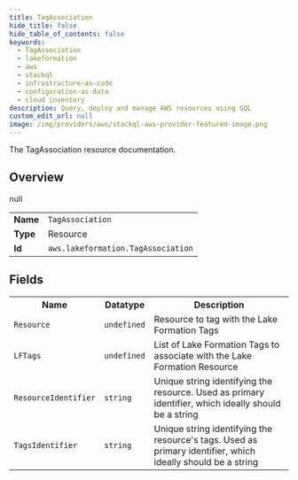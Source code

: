 ```yaml
---
title: TagAssociation
hide_title: false
hide_table_of_contents: false
keywords:
  - TagAssociation
  - lakeformation
  - aws
  - stackql
  - infrastructure-as-code
  - configuration-as-data
  - cloud inventory
description: Query, deploy and manage AWS resources using SQL
custom_edit_url: null
image: /img/providers/aws/stackql-aws-provider-featured-image.png
---
```

The TagAssociation resource documentation.

## Overview
<table><tbody>
<tr><td><b>Name</b></td><td><code>TagAssociation</code></td></tr>
<tr><td><b>Type</b></td><td>Resource</td></tr>
null
<tr><td><b>Id</b></td><td><code>aws.lakeformation.TagAssociation</code></td></tr>
</tbody></table>

## Fields
<table><tbody>
<tr><th>Name</th><th>Datatype</th><th>Description</th></tr>
<tr><td><code>Resource</code></td><td><code>undefined</code></td><td>Resource to tag with the Lake Formation Tags</td></tr><tr><td><code>LFTags</code></td><td><code>undefined</code></td><td>List of Lake Formation Tags to associate with the Lake Formation Resource</td></tr><tr><td><code>ResourceIdentifier</code></td><td><code>string</code></td><td>Unique string identifying the resource. Used as primary identifier, which ideally should be a string</td></tr><tr><td><code>TagsIdentifier</code></td><td><code>string</code></td><td>Unique string identifying the resource's tags. Used as primary identifier, which ideally should be a string</td></tr>
</tbody></table>